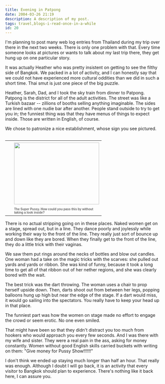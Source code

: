 ```yaml
---
title: Evening in Patpong
date: 2004-03-26 21:19
description: A description of my post.
tags: travel,blogs-i-read-once-in-a-while
id: 20
---
```

I'm planning to post many web log entries from Thailand during my trip over there in the next two weeks.  There is only one problem with that.  Every time someone looks at pictures or wants to talk about my last trip there, they get hung up on one particular story.

It was actually Heather who was pretty insistent on getting to see the filthy side of Bangkok.  We packed in a lot of activity, and I can honestly say that we could not have experienced more cultural oddities than we did in such a short time.  Thai smut is just one piece of the big puzzle.

Heather, Sarah, Dad, and I took the sky train from dinner to Patpong.  Patpong is the district for all of the adult activities.  The street was like a Turkish bazaar  -- zillions of booths selling anything imaginable.  The sides are lined with one nudie bar after another.  People stand outside to try to get you in; the funniest thing was that they have menus of things to expect inside.  Those are written in English, of course.

We chose to patronize a nice establishment, whose sign you see pictured.

<table cellpadding=0 cellspacing=0 border=0 align=right><tr><td width=5 rowspan=2><spacer type=block width=5 height=1></spacer></td><td width=275><img src="/img/superp.jpg" height=200 width=275 aborder=0 vspace=4/></td></tr><tr><td width=275><font face="verdana, arial, geneva" size=1 color=#666666><b>The Super Pussy.  How could you pass this by without taking a look inside?</b></font></td></tr></table>

There is no actual stripping going on in these places.  Naked women get on a stage, spread out, but in a line.  They dance poorly and joylessly while working their way to the front of the line.  They really just sort of bounce up and down like they are bored.  When they finally get to the front of the line, they do a little trick with their vaginas.

We saw them put rings around the necks of bottles and blow out candles.  One woman had a take on the magic tricks with the scarves:  she pulled out yards and yards or ribbon.  She was kind of funny, because it took a long time to get all of that ribbon out of her nether regions, and she was clearly bored with the wait.

The best trick was the dart throwing.  The woman uses a chair to prop herself upside down.  Then, darts shoot out from between her legs, popping balloons hung up high but near the edge of the stage.  If a dart would miss, it would go sailing into the spectators.  You really have to keep your head up in that place.

The funniest part was how the women on stage made no effort to engage the crowd or seem erotic.  No one even smiled.

That might have been so that they didn't distract you too much from hookers who would approach you every few seconds.  And I was there with my wife and sister.  They were a real pain in the ass, asking for money constantly.  Women without good English skills carried buckets with writing on them:  "Give money for Pussy Show!!!!!!"

I don't think we ended up staying much longer than half an hour.  That really was enough.  Although I doubt I will go back, it is an activity that every visitor to Bangkok should plan to experience.  There's nothing like it back here, I can assure you.
